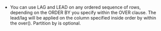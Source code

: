* You can use LAG and LEAD on any ordered sequence of rows, depending on the ORDER BY you specify within the OVER clause. The lead/lag will be applied on the column specified inside order by within the over(). Partition by is optional.
